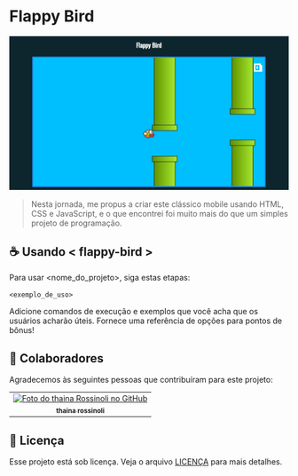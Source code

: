 # Flappy Bird

<img src="Screenshot_1.jpg" alt="jogo">

> Nesta jornada, me propus a criar este clássico mobile usando HTML, CSS e JavaScript, e o que encontrei foi muito mais do que um simples projeto de programação.

## ☕ Usando < flappy-bird >

Para usar <nome_do_projeto>, siga estas etapas:

```
<exemplo_de_uso>
```

Adicione comandos de execução e exemplos que você acha que os usuários acharão úteis. Fornece uma referência de opções para pontos de bônus!

## 🤝 Colaboradores

Agradecemos às seguintes pessoas que contribuíram para este projeto:

<table>
  <tr>
    <td align="center">
      <a href="#" title="Thaina rossinoli">
        <img src="https://avatars3.githubusercontent.com/u/31936044" width="100px;" alt="Foto do thaina Rossinoli no GitHub"/><br>
        <sub>
          <b>thaina rossinoli</b>
        </sub>
      </a>
    </td>
  </tr>
</table>

## 📝 Licença

Esse projeto está sob licença. Veja o arquivo [LICENÇA](LICENSE.md) para mais detalhes.
